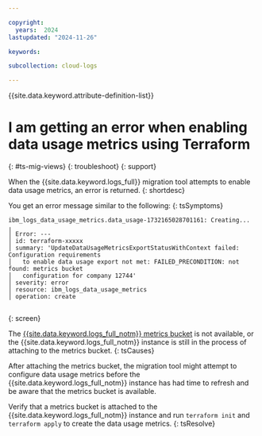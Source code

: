 ```yaml
---

copyright:
  years:  2024
lastupdated: "2024-11-26"

keywords: 

subcollection: cloud-logs

---
```



{{site.data.keyword.attribute-definition-list}}

# I am getting an error when enabling data usage metrics using Terraform
{: #ts-mig-views}
{: troubleshoot}
{: support}

When the {{site.data.keyword.logs_full}} migration tool attempts to enable data usage metrics, an error is returned.
{: shortdesc}

You get an error message similar to the following:
{: tsSymptoms}

```text
ibm_logs_data_usage_metrics.data_usage-1732165028701161: Creating...
╷
│ Error: ---
│ id: terraform-xxxxx
│ summary: 'UpdateDataUsageMetricsExportStatusWithContext failed: Configuration requirements
│   to enable data usage export not met: FAILED_PRECONDITION: not found: metrics bucket
│   configuration for company 12744'
│ severity: error
│ resource: ibm_logs_data_usage_metrics
│ operation: create
 
```
{: screen}


The [{{site.data.keyword.logs_full_notm}} metrics bucket](/docs/cloud-logs?topic=cloud-logs-configure-metrics-bucket) is not available, or the {{site.data.keyword.logs_full_notm}} instance is still in the process of attaching to the metrics bucket.
{: tsCauses}

After attaching the metrics bucket, the migration tool might attempt to configure data usage metrics before the {{site.data.keyword.logs_full_notm}} instance has had time to refresh and be aware that the metrics bucket is available.

Verify that a metrics bucket is attached to the {{site.data.keyword.logs_full_notm}} instance and run `terraform init` and `terraform apply` to create the data usage metrics.
{: tsResolve}

